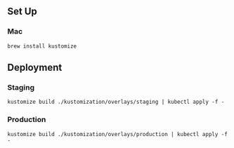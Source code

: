 ## Set Up

### Mac
```
brew install kustomize
```

## Deployment
### Staging
```
kustomize build ./kustomization/overlays/staging | kubectl apply -f -
```

### Production
```
kustomize build ./kustomization/overlays/production | kubectl apply -f -
```
